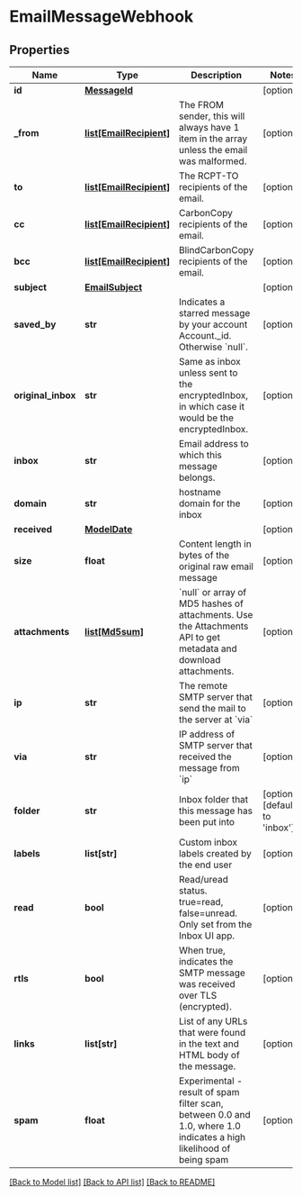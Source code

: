 # EmailMessageWebhook

## Properties
Name | Type | Description | Notes
------------ | ------------- | ------------- | -------------
**id** | [**MessageId**](MessageId.md) |  | [optional] 
**_from** | [**list[EmailRecipient]**](EmailRecipient.md) | The FROM sender, this will always have 1 item in the array unless the email was malformed. | [optional] 
**to** | [**list[EmailRecipient]**](EmailRecipient.md) | The RCPT-TO recipients of the email. | [optional] 
**cc** | [**list[EmailRecipient]**](EmailRecipient.md) | CarbonCopy recipients of the email. | [optional] 
**bcc** | [**list[EmailRecipient]**](EmailRecipient.md) | BlindCarbonCopy recipients of the email. | [optional] 
**subject** | [**EmailSubject**](EmailSubject.md) |  | [optional] 
**saved_by** | **str** | Indicates a starred message by your account Account._id. Otherwise &#x60;null&#x60;. | [optional] 
**original_inbox** | **str** | Same as inbox unless sent to the encryptedInbox, in which case it would be the encryptedInbox. | [optional] 
**inbox** | **str** | Email address to which this message belongs. | [optional] 
**domain** | **str** | hostname domain for the inbox | [optional] 
**received** | [**ModelDate**](ModelDate.md) |  | [optional] 
**size** | **float** | Content length in bytes of the original raw email message | [optional] 
**attachments** | [**list[Md5sum]**](Md5sum.md) | &#x60;null&#x60; or array of MD5 hashes of attachments. Use the Attachments API to get metadata and download attachments. | [optional] 
**ip** | **str** | The remote SMTP server that send the mail to the server at &#x60;via&#x60; | [optional] 
**via** | **str** | IP address of SMTP server that received the message from &#x60;ip&#x60; | [optional] 
**folder** | **str** | Inbox folder that this message has been put into | [optional] [default to 'inbox']
**labels** | **list[str]** | Custom inbox labels created by the end user | [optional] 
**read** | **bool** | Read/uread status. true&#x3D;read, false&#x3D;unread. Only set from the Inbox UI app. | [optional] 
**rtls** | **bool** | When true, indicates the SMTP message was received over TLS (encrypted). | [optional] 
**links** | **list[str]** | List of any URLs that were found in the text and HTML body of the message. | [optional] 
**spam** | **float** | Experimental - result of spam filter scan, between 0.0 and 1.0, where 1.0 indicates a high likelihood of being spam | [optional] 

[[Back to Model list]](../README.md#documentation-for-models) [[Back to API list]](../README.md#documentation-for-api-endpoints) [[Back to README]](../README.md)

